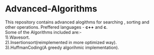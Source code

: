 # Advanced-Algorithms
This repository contains advanced alogithms for searching , sorting and other operations.
Preffered languages - <b>c++</b> and <b>c</b>.<br>
Some of the Algorithms included are:-<br>
1).Wavesort.<br>
2).Insertionsort(reimplemented in more optimized way).<br>
3).HuffmanCoding(A greedy algorihmic implementation).
